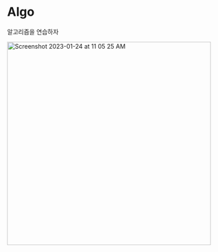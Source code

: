# Algo

알고리즘을 연습하자

<img width="475" alt="Screenshot 2023-01-24 at 11 05 25 AM" src="https://user-images.githubusercontent.com/101260709/214207222-9d9d9fe4-fce6-4eb5-86cb-d8211022b3ea.png">
